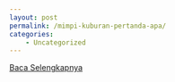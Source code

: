 ```yaml
---
layout: post
permalink: /mimpi-kuburan-pertanda-apa/
categories:
    - Uncategorized
---
```


[Baca Selengkapnya](/09)